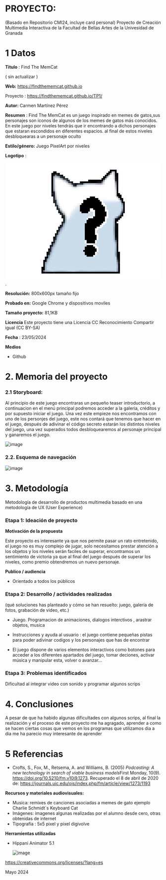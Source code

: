 # PROYECTO: 

(Basado en Repositorio CMI24, incluye card personal)
Proyecto de Creación Multimedia Interactiva de la  Facultad de Bellas Artes de la Univesidad de Granada



# 1 Datos 



**Titulo** : Find The MemCat

( sin actualizar )

**Web:**   https://findthememcat.github.io

Proyecto : https://findthememcat.github.io/TP1/ 

**Autor:**  Carmen Martínez Pérez

**Resumen** : Find The MemCat es un juego inspirado en memes de gatos,sus personajes son iconos de algunos de los memes de gatos más conocidos.
En este juego por niveles tendrás que ir encontrando a dichos personajes que estaran escondidos en diferentes espacios. al final de estos niveles desbloquearas a un personaje oculto 

**Estilo/género:**  Juego PixelArt por niveles

**Logotipo** :

![logo](https://github.com/findthememcat/CMI24/blob/main/IMG_2226.PNG).

**Resolución:** 800x600px tamaño fijo

**Probado en:**  Google Chrome  y dispositivos moviles 

**Tamaño proyecto:** 81,1KB 

**Licencia** Este proyecto tiene una Licencia CC Reconocimiento Compartir igual (CC BY-SA)

**Fecha** : 23/05/2024

**Medios** 

- Github



# 2. Memoria del proyecto 

### 2.1 Storyboard: 

Al principio de este juego encontraras un pequeño teaser introductorio, a continuacion en el menú principal podremos acceder a la galeria, créditos y por supuesto iniciar el juego.
Una vez este empieze nos encontramos con uno de los personjes del juego, este nos contará que tenemos que hacer en el juego, después de adivinar el código secreto estarán los distintos niveles del juego, una vez superados todos desbloquearemos al personaje principal y ganaremos el juego.


![image](https://github.com/findthememcat/findthememcat.github.io/assets/170507075/72e8bd7a-3449-4843-87ba-11b36e5d31b2)




### 2.2. Esquema de navegación 



![image](https://github.com/findthememcat/findthememcat.github.io/assets/170507075/22afa30d-8f6f-4b7d-8a06-19b383cc3f98)







# 3. Metodología

Metodología de desarrollo de productos multimedia basado en una metodología de UX (User Experience)



### Etapa 1: Ideación de proyecto



**Motivación de la propuesta** 

Este  proyecto es interesante ya que nos permite pasar un rato entretenido, el juego no es muy complejo de jugar, solo necesitamos prestar atención a los objetos y los niveles serán faciles de superar, encontramos un sentimiento de victoria ya que al final del juego después de superar los niveles, como premio obtendremos un nuevo personaje.



**Publico / audiencia**

- Orientado a todos los públicos





### Etapa 2: Desarrollo / actividades realizadas

(qué soluciones has planteado y cómo se han resuelto: juego, galería de fotos, grabación de video, etc.)

- Juego. Programacion de animaciones, dialogos interctivos , arastrar objetos, musica
  
- Instrucciones y ayuda al usuario : el juego contiene pequeñas pistas para poder adivinar codigos y los personajes que has de encontrar
  
- El juego dispone de varios elementos interactivos como botones para acceder a los diferentes apartados del juego, tomar deciones, activar música y manipular esta, volver o avanzar...




### Etapa 3: Problemas identificados

Dificultad al integrar video con sonido y programar algunos scrips



# 4. Conclusiones 



A pesar de que ha habido algunas dificultades con algunos scrips, al final la realización y el proceso de este proyecto me ha agragado, aprender a como se hacen ciertas cosas que vemos en los programas que utilizamos dia a dia me ha parecio muy interesante de aprender




# 5 Referencias 


- Crofts, S., Fox, M., Retsema, A. and Williams, B. (2005) *Podcasting: A new technology in search of viable business models*First Monday, 10(9). https://doi.org/10.5210/fm.v10i9.1273. Recuperado el 8 de abril de 2020 de: https://journals.uic.edu/ojs/index.php/fm/article/view/1273/1193

**Recursos y materiales audiovisuales:**

* Musica:  remixes de canciones asociadas a memes de gato ejemplo Charlie Schmidt´s Keyboard Cat
* Imágenes:  imagenes algunas realizadas por el alumno desde cero, otras obtenidas de internet
* Tipografía : 5x5 pixel y pixel digivolve

**Herramientas utilizadas**

- Hippani Animator 5.1

  ![image](https://github.com/findthememcat/findthememcat.github.io/assets/170507075/0573905a-0bc1-4ed8-b091-63abcd22ce4f)



https://creativecommons.org/licenses/?lang=es

Mayo 2024
